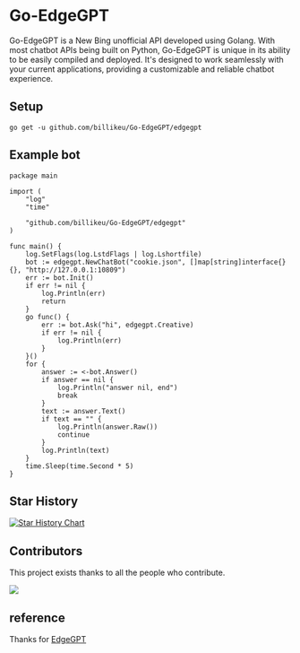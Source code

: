 # Go-EdgeGPT

Go-EdgeGPT is a New Bing unofficial API developed using Golang. With most chatbot APIs being built on Python, Go-EdgeGPT is unique in its ability to be easily compiled and deployed. It's designed to work seamlessly with your current applications, providing a customizable and reliable chatbot experience.

## Setup

```
go get -u github.com/billikeu/Go-EdgeGPT/edgegpt
```

## Example bot

```golang
package main

import (
	"log"
	"time"

	"github.com/billikeu/Go-EdgeGPT/edgegpt"
)

func main() {
	log.SetFlags(log.LstdFlags | log.Lshortfile)
	bot := edgegpt.NewChatBot("cookie.json", []map[string]interface{}{}, "http://127.0.0.1:10809")
	err := bot.Init()
	if err != nil {
		log.Println(err)
		return
	}
	go func() {
		err := bot.Ask("hi", edgegpt.Creative)
		if err != nil {
			log.Println(err)
		}
	}()
	for {
		answer := <-bot.Answer()
		if answer == nil {
			log.Println("answer nil, end")
			break
		}
		text := answer.Text()
		if text == "" {
			log.Println(answer.Raw())
			continue
		}
		log.Println(text)
	}
	time.Sleep(time.Second * 5)
}

```

## Star History

[![Star History Chart](https://api.star-history.com/svg?repos=billikeu/Go-EdgeGPT&type=Date)](https://star-history.com/#billikeu/Go-EdgeGPT&Date)

## Contributors

This project exists thanks to all the people who contribute.

 <a href="github.com/billikeu/Go-EdgeGPT/graphs/contributors">
  <img src="https://contrib.rocks/image?repo=billikeu/Go-EdgeGPT" />
 </a>

## reference

Thanks for [EdgeGPT](https://github.com/acheong08/EdgeGPT)